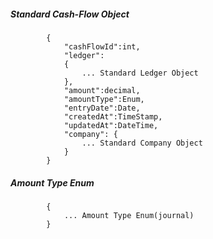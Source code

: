 ##### Standard Cash-Flow Object

            {
                "cashFlowId":int,
				"ledger":
				{
					... Standard Ledger Object
				},
				"amount":decimal,
				"amountType":Enum,
				"entryDate":Date,
				"createdAt":TimeStamp,
                "updatedAt":DateTime,
                "company": {
					... Standard Company Object
				}
			}
##### Amount Type Enum
			{
				... Amount Type Enum(journal)
			}